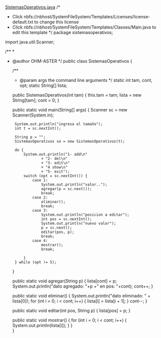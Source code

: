 [SistemasOperativos.java](https://github.com/user-attachments/files/22397415/SistemasOperativos.java)
/*
 * Click nbfs://nbhost/SystemFileSystem/Templates/Licenses/license-default.txt to change this license
 * Click nbfs://nbhost/SystemFileSystem/Templates/Classes/Main.java to edit this template
 */
package sistemasoperativos;

import java.util.Scanner;



/**
 *
 * @author OHM-ASTER
 */
public class SistemasOperativos {

    /**
     * @param args the command line arguments
     */
    static int tam, cont, opt;
    static String[] lista;

    public SistemasOperativos(int tam) {
        this.tam = tam;
        lista = new String[tam];
        cont = 0;
    }

    public static void main(String[] args) {
        Scanner sc = new Scanner(System.in);

        System.out.println("ingresa el tamaño");
        int t = sc.nextInt();

        String p = "";
        SistemasOperativos so = new SistemasOperativos(t);

        do {
            System.out.println("1- add\n"
                    + "2- del\n"
                    + "3- edit\n"
                    + "4 show\n"
                    + "5- exit");
            switch (opt = sc.nextInt()) {
                case 1:
                    System.out.println("valor..");
                    agregar(p = sc.next());
                    break;
                case 2:
                    eliminar();
                    break;
                case 3:
                    System.out.println("posicion a editar");
                    int pos = sc.nextInt();
                    System.out.println("nuevo valor");
                    p = sc.next();
                    editar(pos, p);
                    break;
                case 4:
                    mostrar();
                    break;

            }
        } while (opt != 5);

    }

    public static void agregar(String p) {
        lista[cont] = p;        
        System.out.println("dato agregado: "+p +" en pos: "+cont);
        cont++;
    }

    public static void eliminar() {
        System.out.println("dato eliminado: " + lista[0]);
        for (int i = 0; i < cont; i++) {
            lista[i] = lista[i + 1];
        }
        cont--;
    }

    public static void editar(int pos, String p) {
        lista[pos] = p;
    }

    public static void mostrar() {
        for (int i = 0; i < cont; i++) {
            System.out.println(lista[i]);
        }
    }    
}
